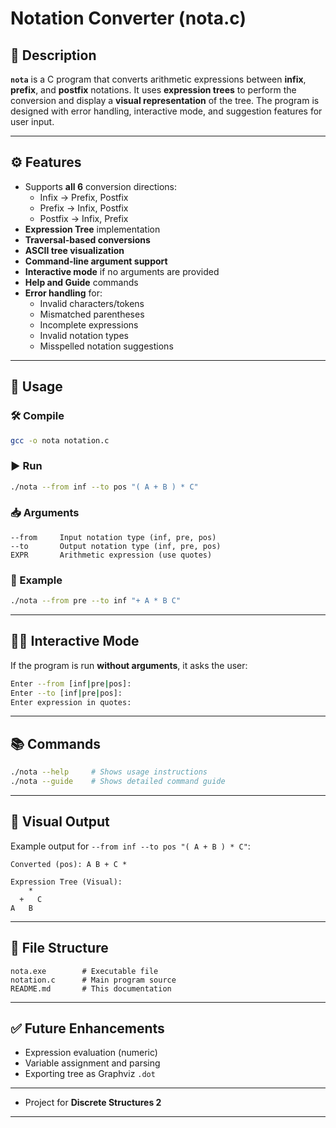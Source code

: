 # Notation Converter (nota.c)

## 📌 Description
**`nota`** is a C program that converts arithmetic expressions between **infix**, **prefix**, and **postfix** notations. It uses **expression trees** to perform the conversion and display a **visual representation** of the tree. The program is designed with error handling, interactive mode, and suggestion features for user input.

---

## ⚙️ Features
- Supports **all 6** conversion directions:
  - Infix → Prefix, Postfix
  - Prefix → Infix, Postfix
  - Postfix → Infix, Prefix
- **Expression Tree** implementation
- **Traversal-based conversions**
- **ASCII tree visualization**
- **Command-line argument support**
- **Interactive mode** if no arguments are provided
- **Help and Guide** commands
- **Error handling** for:
  - Invalid characters/tokens
  - Mismatched parentheses
  - Incomplete expressions
  - Invalid notation types
  - Misspelled notation suggestions

---

## 🧪 Usage
### 🛠️ Compile
```bash
gcc -o nota notation.c
```

### ▶️ Run
```bash
./nota --from inf --to pos "( A + B ) * C"
```

### 📥 Arguments
```text
--from     Input notation type (inf, pre, pos)
--to       Output notation type (inf, pre, pos)
EXPR       Arithmetic expression (use quotes)
```

### 🧭 Example
```bash
./nota --from pre --to inf "+ A * B C"
```

---

## 🧑‍💻 Interactive Mode
If the program is run **without arguments**, it asks the user:
```bash
Enter --from [inf|pre|pos]:
Enter --to [inf|pre|pos]:
Enter expression in quotes:
```

---

## 📚 Commands
```bash
./nota --help     # Shows usage instructions
./nota --guide    # Shows detailed command guide
```

---

## 🌳 Visual Output
Example output for `--from inf --to pos "( A + B ) * C"`:
```
Converted (pos): A B + C *

Expression Tree (Visual):
    *
  +   C
A   B
```

---

## 📁 File Structure
```
nota.exe        # Executable file
notation.c      # Main program source
README.md       # This documentation
```

---

## ✅ Future Enhancements
- Expression evaluation (numeric)
- Variable assignment and parsing
- Exporting tree as Graphviz `.dot`

---

- Project for **Discrete Structures 2**

---



